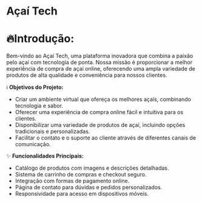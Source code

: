 
# Açaí Tech #

# 🔥Introdução: # 

Bem-vindo ao Açaí Tech, uma plataforma inovadora que combina a paixão pelo açaí com tecnologia de ponta. Nossa missão é proporcionar a melhor experiência de compra de açaí online, oferecendo uma ampla variedade de produtos de alta qualidade e conveniência para nossos clientes.

ℹ️ **Objetivos do Projeto:**

- Criar um ambiente virtual que ofereça os melhores açaís, combinando tecnologia e sabor.
- Oferecer uma experiência de compra online fácil e intuitiva para os clientes.
- Disponibilizar uma variedade de produtos de açaí, incluindo opções tradicionais e personalizadas.
- Facilitar o contato e o suporte ao cliente através de diferentes canais de comunicação.

✨ **Funcionalidades Principais:**

- Catálogo de produtos com imagens e descrições detalhadas.
- Sistema de carrinho de compras e checkout seguro.
- Integração com formas de pagamento online.
- Página de contato para dúvidas e pedidos personalizados.
- Responsividade para acesso em dispositivos móveis.
